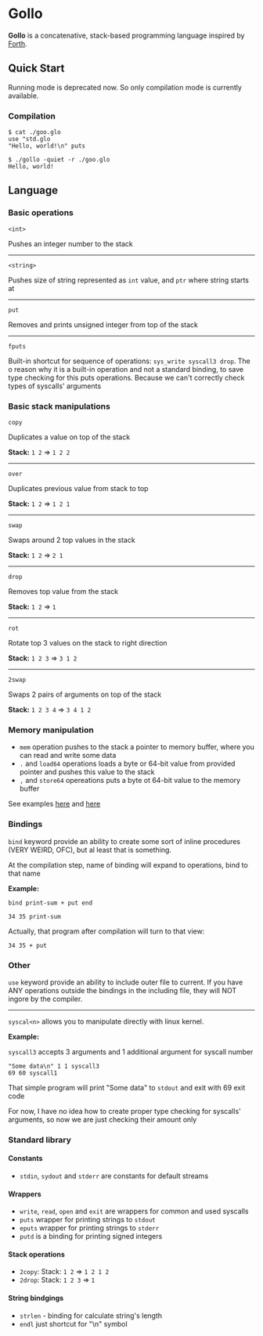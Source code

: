 # Gollo

**Gollo** is a concatenative, stack-based programming language inspired by [Forth](https://en.wikipedia.org/wiki/Forth_(programming_language)).

## Quick Start

Running mode is deprecated now. So only compilation mode is currently available.

### Compilation

```console
$ cat ./goo.glo
use "std.glo
"Hello, world!\n" puts

$ ./gollo -quiet -r ./goo.glo
Hello, world!
```

## Language

### Basic operations

`<int>`

Pushes an integer number to the stack

---

`<string>`

Pushes size of string represented as `int` value, and `ptr` where string starts at

---

`put`

Removes and prints unsigned integer from top of the stack

---

`fputs`

Built-in shortcut for sequence of operations: `sys_write syscall3 drop`. The o reason why it is a built-in operation and not a standard binding, to save type checking for this puts operations. Because we can't correctly check types of syscalls' arguments

### Basic stack manipulations

`copy`

Duplicates a value on top of the stack

**Stack:** `1 2` => `1 2 2`

---

`over`

Duplicates previous value from stack to top

**Stack:** `1 2` => `1 2 1`

---

`swap`

Swaps around 2 top values in the stack

**Stack:** `1 2` => `2 1`

---

`drop`

Removes top value from the stack

**Stack:** `1 2` => `1`

---

`rot`

Rotate top 3 values on the stack to right direction

**Stack:** `1 2 3` => `3 1 2`

---

`2swap`

Swaps 2 pairs of arguments on top of the stack

**Stack:** `1 2 3 4` => `3 4 1 2`

### Memory manipulation

- `mem` operation pushes to the stack a pointer to memory buffer, where you can read and write some data
- `.` and `load64` operations loads a byte or 64-bit value from provided pointer and pushes this value to the stack
- `,` and `store64` opereations puts a byte ot 64-bit value to the memory buffer

See examples [here](./tests/09-memory.glo) and [here](./tests/10-64bit-memory.glo)

### Bindings

`bind` keyword provide an ability to create some sort of inline procedures (VERY WEIRD, OFC), but al least that is something.

At the compilation step, name of binding will expand to operations, bind to that name

**Example:**

```
bind print-sum + put end

34 35 print-sum
```

Actually, that program after compilation will turn to that view:

```
34 35 + put
```

### Other

`use` keyword provide an ability to include outer file to current. If you have ANY operations outside the bindings in the including file, they will NOT ingore by the compiler.

---

`syscal<n>` allows you to manipulate directly with linux kernel. 

**Example:**

`syscall3` accepts 3 arguments and 1 additional argument for syscall number

```
"Some data\n" 1 1 syscall3
69 60 syscall1
```

That simple program will print "Some data" to `stdout` and exit with 69 exit code

For now, I have no idea how to create proper type checking for syscalls' arguments, so now we are just checking their amount only

### Standard library

#### Constants

- `stdin`, `sydout` and `stderr` are constants for default streams

#### Wrappers

- `write`, `read`, `open` and `exit` are wrappers for common and used syscalls
- `puts` wrapper for printing strings to `stdout`
- `eputs` wrapper for printing strings to `stderr`
- `putd` is a binding for printing signed integers

#### Stack operations

- `2copy`: Stack: `1 2` => `1 2 1 2`
- `2drop`: Stack: `1 2 3` => `1`

#### String bindgings

- `strlen` - binding for calculate string's length
- `endl` just shortcut for "\n" symbol